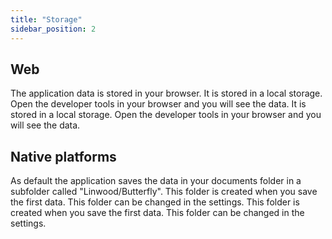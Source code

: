 ```yaml
---
title: "Storage"
sidebar_position: 2
---
```


## Web

The application data is stored in your browser. It is stored in a local storage. Open the developer tools in your browser and you will see the data. It is stored in a local storage. Open the developer tools in your browser and you will see the data.

## Native platforms

As default the application saves the data in your documents folder in a subfolder called "Linwood/Butterfly". This folder is created when you save the first data. This folder can be changed in the settings. This folder is created when you save the first data. This folder can be changed in the settings.
